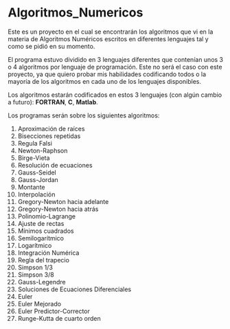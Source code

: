 # Algoritmos_Numericos

Este es un proyecto en el cual se encontrarán los algoritmos que vi en la materia de Algoritmos Numéricos escritos en diferentes lenguajes tal y como se pidió en su momento.

El programa estuvo dividido en 3 lenguajes diferentes que contenían unos 3 o 4 algoritmos por lenguaje de programación. Este no será el caso con este proyecto, ya que quiero probar mis habilidades codificando todos o la mayoría de los algoritmos en cada uno de los lenguajes disponibles.

Los algoritmos estarán codificados en estos 3 lenguajes (con algún cambio a futuro): **FORTRAN**, **C**, **Matlab**.

Los programas serán sobre los siguientes algoritmos:
1. Aproximación de raíces
  1. Bisecciones repetidas
  2. Regula Falsi
  3. Newton-Raphson
  4. Birge-Vieta
2. Resolución de ecuaciones
  1. Gauss-Seidel
  2. Gauss-Jordan
  3. Montante
3. Interpolación
  1. Gregory-Newton hacia adelante
  2. Gregory-Newton hacia atrás
  3. Polinomio-Lagrange
4. Ajuste de rectas
  1. Mínimos cuadrados
  2. Semilogarítmico
  3. Logarítmico
5. Integración Numérica
  1. Regla del trapecio
  2. Simpson 1/3
  3. Simpson 3/8
  4. Gauss-Legendre
6. Soluciones de Ecuaciones Diferenciales
  1. Euler
  2. Euler Mejorado
  3. Euler Predictor-Corrector
  4. Runge-Kutta de cuarto orden
  

